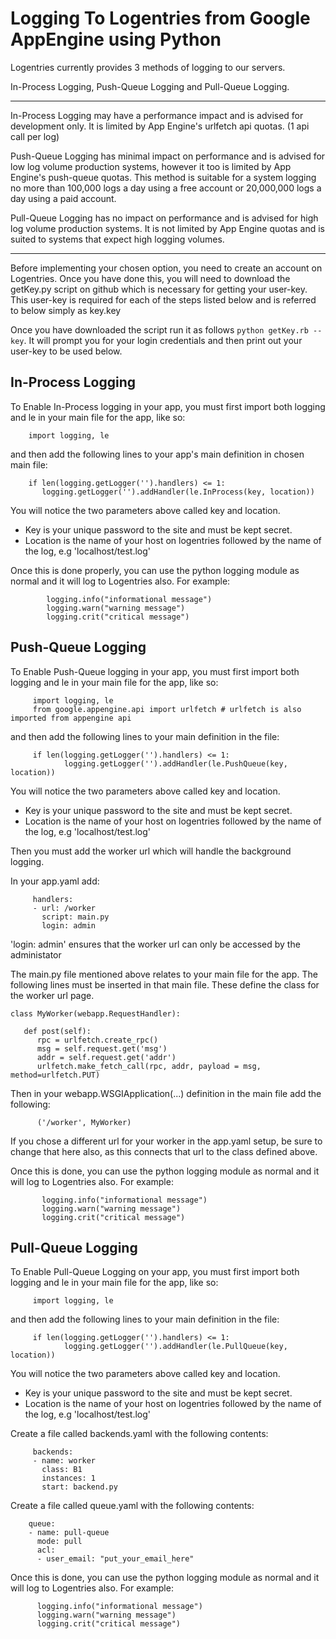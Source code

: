Logging To Logentries from Google AppEngine using Python
========================================================

Logentries currently provides 3 methods of logging to our servers.

In-Process Logging, Push-Queue Logging and Pull-Queue Logging.

--------------------------------------------------------------

In-Process Logging may have a performance impact and is advised for development only. 
It is limited by App Engine's urlfetch api quotas. (1 api call per log)
 
Push-Queue Logging has minimal impact on performance and is advised for low log volume 
production systems, however it too is limited by App Engine's push-queue quotas. 
This method is suitable for a system logging no more than 100,000 logs a day using a 
free account or 20,000,000 logs a day using a paid account.

Pull-Queue Logging has no impact on performance and is advised for high log volume 
production systems. It is not limited by App Engine quotas and is suited to systems
that expect high logging volumes.

-----------------------------------------------------------------------------------

Before implementing your chosen option, you need to create an account on Logentries. Once you have done this,
you will need to download the getKey.py script on github which is necessary for getting your user-key.
This user-key is required for each of the steps listed below and is referred to below simply as key.key

Once you have downloaded the script run it as follows `python getKey.rb --key`.  It will prompt you for
your login credentials and then print out your user-key to be used below.

In-Process Logging
------------------

To Enable In-Process logging in your app, you must first import both logging and le in your main file for the app,
like so:

        import logging, le

and then add the following lines to your app's main definition in chosen main file:

        if len(logging.getLogger('').handlers) <= 1:
           logging.getLogger('').addHandler(le.InProcess(key, location))

You will notice the two parameters above called key and location.

  - Key is your unique password to the site and must be kept secret.
  - Location is the name of your host on logentries followed by the name of the log, e.g 'localhost/test.log'

Once this is done properly, you can use the python logging module as normal and it will log to Logentries also.
For example:  

            logging.info("informational message")
            logging.warn("warning message")
            logging.crit("critical message")

Push-Queue Logging
------------------

To Enable Push-Queue logging in your app, you must first import both logging and le in your main file for the app,
like so:

         import logging, le
         from google.appengine.api import urlfetch # urlfetch is also imported from appengine api

and then add the following lines to your main definition in the file:

         if len(logging.getLogger('').handlers) <= 1:
                logging.getLogger('').addHandler(le.PushQueue(key, location))

You will notice the two parameters above called key and location.

  - Key is your unique password to the site and must be kept secret.
  - Location is the name of your host on logentries followed by the name of the log, e.g 'localhost/test.log'

Then you must add the worker url which will handle the background logging.

In your app.yaml add:

         handlers:
         - url: /worker
           script: main.py
           login: admin 

'login: admin' ensures that the worker url can only be accessed by the administator

The main.py file mentioned above relates to your main file for the app. The following lines must be 
inserted in that main file. These define the class for the worker url page.

    class MyWorker(webapp.RequestHandler):

       def post(self):
          rpc = urlfetch.create_rpc()
          msg = self.request.get('msg')
          addr = self.request.get('addr')
          urlfetch.make_fetch_call(rpc, addr, payload = msg, method=urlfetch.PUT)


Then in your webapp.WSGIApplication(...) definition in the main file add the following:

          ('/worker', MyWorker)

If you chose a different url for your worker in the app.yaml setup, be sure to change that here also, as this
connects that url to the class defined above.

Once this is done, you can use the python logging module as normal and it will log to Logentries also.
For example:

           logging.info("informational message")
           logging.warn("warning message")
           logging.crit("critical message")


Pull-Queue Logging
------------------

To Enable Pull-Queue Logging on your app, you must first import both logging and le in your main file for the app,
like so:

         import logging, le

and then add the following lines to your main definition in the file:

         if len(logging.getLogger('').handlers) <= 1:
                logging.getLogger('').addHandler(le.PullQueue(key, location))

You will notice the two parameters above called key and location.

  - Key is your unique password to the site and must be kept secret.
  - Location is the name of your host on logentries followed by the name of the log, e.g 'localhost/test.log'

Create a file called backends.yaml with the following contents:

         backends:
         - name: worker
           class: B1
           instances: 1
           start: backend.py


Create a file called queue.yaml with the following contents:

        queue:
        - name: pull-queue
          mode: pull
          acl:
          - user_email: "put_your_email_here"
  

Once this is done, you can use the python logging module as normal and it will log to Logentries also.
For example:

          logging.info("informational message")
          logging.warn("warning message")
          logging.crit("critical message")

